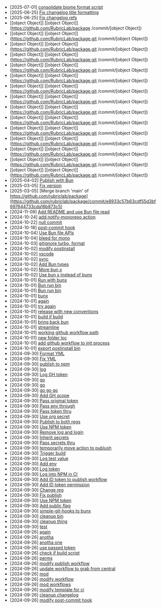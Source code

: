 - [2025-07-01] [consolidate biome format script](https://github.com/RubricLab/package/commit/241b32b724bb39a8aef2a317202063a2d7c60fff)
- [2025-06-25] [Fix changelog title formatting](https://github.com/RubricLab/package/commit/0daaf416a5a54a534dd0c86dc4613853c1499613)
- [2025-06-25] [Fix changelog refs
](https://github.com/RubricLab/package/commit/42a611c4ceec54957411bbeef4f515c09f3135f1
)
- [[object Object]] [[object Object]](https://github.com/RubricLab/package
/commit/[object Object])
- [[object Object]] [[object Object]](https://github.com/RubricLab/package.git
/commit/[object Object])
- [[object Object]] [[object Object]](https://github.com/RubricLab/package.git
/commit/[object Object])
- [[object Object]] [[object Object]](https://github.com/RubricLab/package.git
/commit/[object Object])
- [[object Object]] [[object Object]](https://github.com/RubricLab/package.git
/commit/[object Object])
- [[object Object]] [[object Object]](https://github.com/RubricLab/package.git
/commit/[object Object])
- [[object Object]] [[object Object]](https://github.com/RubricLab/package.git
/commit/[object Object])
- [[object Object]] [[object Object]](https://github.com/RubricLab/package.git
/commit/[object Object])
- [[object Object]] [[object Object]](https://github.com/RubricLab/package.git
/commit/[object Object])
- [[object Object]] [[object Object]](https://github.com/RubricLab/package.git
/commit/[object Object])
- [[object Object]] [[object Object]](https://github.com/RubricLab/package.git
/commit/[object Object])
- [[object Object]] [[object Object]](https://github.com/RubricLab/package.git
/commit/[object Object])
- [[object Object]] [[object Object]](https://github.com/RubricLab/package.git
/commit/[object Object])
- [[object Object]] [[object Object]](https://github.com/RubricLab/package.git
/commit/[object Object])
- [[object Object]] [[object Object]](https://github.com/RubricLab/package.git
/commit/[object Object])
- [2025-04-02] [Publish with Bun](https://github.com/RubricLab/package/commit/a3f63a3d760ac58d9e5c20ca361c63e19fec6b64)
- [2025-03-05] [Fix version](https://github.com/rubriclab/package/commit/15976652cc3e1859cb93a3a4588bba11ef4a4625)
- [2025-03-05] [Merge branch 'main' of https://github.com/rubriclab/package](https://github.com/rubriclab/package/commit/e8933c57b63cdf55d3bf697644733cda16b873c5)
- [2024-11-09] [Add README and use Bun file read](https://github.com/RubricLab/package/commit/72413ce1826d5a064539d622f0c567dd8d65e94d)
- [2024-10-24] [add notify-monorepo action](https://github.com/RubricLab/package/commit/84c7a866ed0bae6327ace3f1d7eaffde66ec22c8)
- [2024-10-22] [null commit](https://github.com/RubricLab/package/commit/3ed1bb87967f633a8a20b79e7e64a93ae92ebec0)
- [2024-10-18] [post-commit hook](https://github.com/RubricLab/package/commit/8d490e082b47dfe7cc169bae481a36f0cc1337b4)
- [2024-10-04] [Use Bun file APIs](https://github.com/RubricLab/package/commit/17f26299c5908b883d4d659f28423d162adb4942)
- [2024-10-04] [bleed for mono](https://github.com/RubricLab/package/commit/4caf565ae9d7d81f0564b843e120673d907819db)
- [2024-10-03] [gitignore turbo, format](https://github.com/RubricLab/package/commit/9b47d2616c4cbcba32b321ac7df187cd4f9b45b0)
- [2024-10-02] [modify postinstall](https://github.com/RubricLab/package/commit/12084d1b43480f29c84ea0e108cc67f2aed9055b)
- [2024-10-02] [vscode](https://github.com/RubricLab/package/commit/bacb3288084f058a7a9e27ef25ae198686665bd1)
- [2024-10-02] [sync](https://github.com/RubricLab/package/commit/c7dbeb3143a103e9a24951008062f73c27433ecd)
- [2024-10-02] [Add Bun types](https://github.com/RubricLab/package/commit/53e2afab76d750efb07f5d91f183f904647e1f70)
- [2024-10-02] [More bun x](https://github.com/RubricLab/package/commit/f71837124ab29707694360cee767e2dcf751b738)
- [2024-10-02] [Use bun x instead of bunx](https://github.com/RubricLab/package/commit/d275bcc6e64a1dd86a86d174c4cf91f392df67ad)
- [2024-10-01] [Run with bunx](https://github.com/RubricLab/package/commit/3eaf4da606419744daf7306c609acec43041158a)
- [2024-10-01] [Bun run bin](https://github.com/RubricLab/package/commit/29319b0949a45cb696fa69c3a7251eb6c2dc4393)
- [2024-10-01] [Bun run bin](https://github.com/RubricLab/package/commit/1ab202522dbb5d80d7bc7e98d889dfac02db5412)
- [2024-10-01] [bunx](https://github.com/RubricLab/package/commit/e0a07716d7b1b0e27ae8def0892399906409ca41)
- [2024-10-01] [again](https://github.com/RubricLab/package/commit/935a8333e2defb917a0e256ca11bb37a46f2b7aa)
- [2024-10-01] [try again](https://github.com/RubricLab/package/commit/9cb731c98cfbadffa77e548b927c462240894de5)
- [2024-10-01] [release with new conventions](https://github.com/RubricLab/package/commit/12acf557014df1c4f5b2bf8dc43b606a64f253a8)
- [2024-10-01] [build if build](https://github.com/RubricLab/package/commit/30ed3b094bb5ea0149aa5991ac2789d739e137e8)
- [2024-10-01] [bring back bun](https://github.com/RubricLab/package/commit/47e851c8abd2838d825f6f7dd495208e2b78ef34)
- [2024-10-01] [streamline](https://github.com/RubricLab/package/commit/bceeab25b621a9a14621b58f6c47c3b4d18b480f)
- [2024-10-01] [working github workflow path](https://github.com/RubricLab/package/commit/101745d479027a4e80b57e2a1f3348ffd65e9685)
- [2024-10-01] [new folder loc](https://github.com/RubricLab/package/commit/c664bce0e416c74b7bdfe862e642ec792b925ffb)
- [2024-10-01] [add github workflow to init process](https://github.com/RubricLab/package/commit/ef7bffb64e4d70961f6e0f66b8e60e2466895201)
- [2024-10-01] [export postinstall bin](https://github.com/RubricLab/package/commit/2d71dba989d3921609a9d45f0304aec166216c9b)
- [2024-09-30] [Format YML](https://github.com/RubricLab/package/commit/7bd64caadb14241590e9ddd0316be1b7d4741969)
- [2024-09-30] [Fix YML](https://github.com/RubricLab/package/commit/bf43d2230be33033adbce152033652b46c16161e)
- [2024-09-30] [publish to npm](https://github.com/RubricLab/package/commit/d659637c2453a21e66c3e55ae620669c3922247a)
- [2024-09-30] [log](https://github.com/RubricLab/package/commit/9812ab00a4e61e89c0b746894d3e82ad05d49c2a)
- [2024-09-30] [Log GH token](https://github.com/RubricLab/package/commit/c05e5123cf1df00a21923b3784eabadf88b317ef)
- [2024-09-30] [go](https://github.com/RubricLab/package/commit/850882c994fe9d1309befdfbf1777b94664ab209)
- [2024-09-30] [go](https://github.com/RubricLab/package/commit/cb8f4f151768e882815301e2298e8a0251f20bdd)
- [2024-09-30] [go go go](https://github.com/RubricLab/package/commit/e6a4df7e079a0e00d466ecc823e5e7190960731d)
- [2024-09-30] [Add GH scope](https://github.com/RubricLab/package/commit/29328a6713371d666c32a2c024c097fb5ef3e39b)
- [2024-09-30] [Pass original token](https://github.com/RubricLab/package/commit/e222b482ad55cf571210e0f2eacf1af0e60abe48)
- [2024-09-30] [Pass env through](https://github.com/RubricLab/package/commit/20e2ba378c24123bf082b4c0307a04bbedbf3ba6)
- [2024-09-30] [Pass token thru](https://github.com/RubricLab/package/commit/22e9ae9afe5aafe67ceb8440d03facd18c1ca322)
- [2024-09-30] [Use org secret](https://github.com/RubricLab/package/commit/092c1e6d6a86d1bb0edb7005f4b63cec825442d3)
- [2024-09-30] [Publish to both regs](https://github.com/RubricLab/package/commit/647c3d6d8d016cd45ae88fd4e259c4b4fb27c652)
- [2024-09-30] [Use NPM token](https://github.com/RubricLab/package/commit/aeb4fc859d6ed64ea16b08b9a73b108f332cb0e6)
- [2024-09-30] [Remove log and login](https://github.com/RubricLab/package/commit/dd6e8392afd12d5b0e761692fef23b976d417da9)
- [2024-09-30] [Inherit secrets](https://github.com/RubricLab/package/commit/b0ec2999b808f363eef870070f0518b55975de5d)
- [2024-09-30] [Pass secrets thru](https://github.com/RubricLab/package/commit/4ad4d20a604d19babc8286ed7de8321785c262d5)
- [2024-09-30] [temporarily move action to publush](https://github.com/RubricLab/package/commit/da85f59cacd33bc62868961c17f07237cc83f810)
- [2024-09-30] [Trigger build](https://github.com/RubricLab/package/commit/78c9d7ea8f92df44f7aaba4413fa76e128817392)
- [2024-09-30] [Log test value](https://github.com/RubricLab/package/commit/02f1b825e6c56eebd0df762a3830d2e6d91428a5)
- [2024-09-30] [Add env](https://github.com/RubricLab/package/commit/ec55c3e738b0110c1135e615a954199a6c07b0ee)
- [2024-09-30] [Log token](https://github.com/RubricLab/package/commit/4191a1401ae106d8f343bda169a40f4a884b5996)
- [2024-09-30] [Log into NPM in CI](https://github.com/RubricLab/package/commit/0e00fd7efdb95aaa5d6d7700758f79f98c77d9b7)
- [2024-09-30] [Add ID token to publish workflow](https://github.com/RubricLab/package/commit/bdde9e59b74cb1ec28d037d1568b0c9e22a0c115)
- [2024-09-30] [Add ID token permission](https://github.com/RubricLab/package/commit/219ec0077213471a441d4ffc7e5bf1e3520c4bd7)
- [2024-09-30] [Change reg](https://github.com/RubricLab/package/commit/fed2eb94d2428646ba9b16c0a94a095b9e00c6da)
- [2024-09-30] [Fix publish](https://github.com/RubricLab/package/commit/5c4e7447c53b3d5fcb0ffb6db16e831f74e26494)
- [2024-09-30] [Use NPM token](https://github.com/RubricLab/package/commit/6f39850b3d63aa1f70d543917b71f64379402f4d)
- [2024-09-30] [Add public flag](https://github.com/RubricLab/package/commit/19da8316f671cf8fac1025d9f8a232a4769d52f6)
- [2024-09-30] [simple-git-hooks to bunx](https://github.com/RubricLab/package/commit/9c48bd26a150bec309fb0870d868fc249c6b8beb)
- [2024-09-30] [cleanup bin](https://github.com/RubricLab/package/commit/919bd9370ce2f7191ae0356a106b03f05dc9d9a8)
- [2024-09-30] [cleanup thing](https://github.com/RubricLab/package/commit/b8c09fdd28e5458028dc093ad1049d82c2242655)
- [2024-09-30] [test](https://github.com/RubricLab/package/commit/4ef7b4c77dfb507b5d8f271991b9188f6857059f)
- [2024-09-26] [again](https://github.com/RubricLab/package/commit/00bea9648d648d83e806dac3ef0b5ca0972a39cf)
- [2024-09-26] [anotha](https://github.com/RubricLab/package/commit/b8eea72aaee463483a46b6f72fb5c6e1566e1658)
- [2024-09-26] [anotha one](https://github.com/RubricLab/package/commit/9430475cb9b30d1943d6379af03ea08c037893a0)
- [2024-09-26] [use passed token](https://github.com/RubricLab/package/commit/abe9acd4d65cd1cb40a3b4f4b65669da0aae9d39)
- [2024-09-26] [check if build script](https://github.com/RubricLab/package/commit/048d2df8827c9bfcf8438034260ef69e732bce00)
- [2024-09-26] [perms](https://github.com/RubricLab/package/commit/4292383843810356ec8284bc1082b2e340edeb30)
- [2024-09-26] [modify publish workflow](https://github.com/RubricLab/package/commit/493b42aa1953d2e15574681a7da1843c96b9b885)
- [2024-09-26] [update workflow to grab from central](https://github.com/RubricLab/package/commit/9c40a9fd53aeb76f6b9556bd701475aa628bdab9)
- [2024-09-26] [mod](https://github.com/RubricLab/package/commit/8aaf3902de8434a35839ead2d5e0f097f51ec96b)
- [2024-09-26] [modify workflow](https://github.com/RubricLab/package/commit/706f389a5e93cfa0772a57c41edc672b4a40734c)
- [2024-09-26] [mod workflows](https://github.com/RubricLab/package/commit/1854f5e14682698520ee2a5bf99ba81b148fdc5e)
- [2024-09-26] [modify template for ci](https://github.com/RubricLab/package/commit/5cc5a6617af973c88bffb26c9032f6856e6aa09a)
- [2024-09-26] [cleanup changelog](https://github.com/RubricLab/package/commit/745b3ce1b24ce6c11673fa5aeb683eb68f4debdc)
- [2024-09-26] [modify post-commit hook](https://github.com/RubricLab/package/commit/51edd9abd0e15583794677eb0785e5df88bb4bfe)
